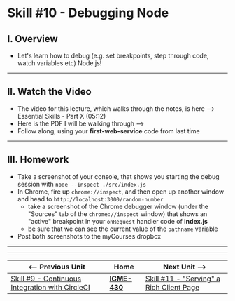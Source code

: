 # Skill #10 - Debugging Node


## I. Overview 

- Let's learn how to debug (e.g. set breakpoints, step through code, watch variables etc) Node.js!

<hr>

## II. Watch the Video
- The video for this lecture, which walks through the notes, is here --> Essential Skills - Part X (05:12)
- Here is the PDF I will be walking through --> []()
- Follow along, using your **first-web-service** code from last time

<hr>

## III. Homework
- Take a screenshot of your console, that shows you starting the debug session with `node --inspect ./src/index.js`
- In Chrome, fire up `chrome://inspect`, and then open up another window and head to `http://localhost:3000/random-number`
  - take a screenshot of the Chrome debugger window (under the "Sources" tab of the `chrome://inspect` window) that shows an "active" breakpoint in your `onRequest` handler code of **index.js**
  - be sure that we can see the current value of the `pathname` variable
- Post both screenshots to the myCourses dropbox


<hr><hr>

| <-- Previous Unit | Home | Next Unit -->
| --- | --- | --- 
|   [Skill #9 - Continuous Integration with CircleCI](9-continuous-integration.md) |  [**IGME-430**](../) | [Skill #11 - "Serving" a Rich Client Page](11-serving-rich-client-and-ajax.md)
